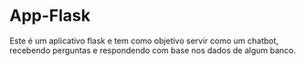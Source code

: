 # App-Flask
Este é um aplicativo flask e tem como objetivo servir como um chatbot, recebendo perguntas e respondendo com base nos dados de algum banco.